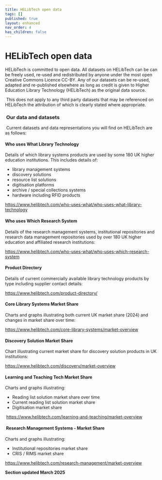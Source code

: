 ```yaml
---
title: HELibTech open data
tags: []
published: true
layout: enhanced
nav_order: 4
has_children: false
---
```

# HELibTech open data

HELibTech is committed to open data. All datasets on HELibTech can be can be freely used, re-used and redistributed by anyone under the most open Creative Commons Licence CC-BY. Any of our datasets can be re-used, adapted and re-published elsewhere as long as credit is given to Higher Education Library Technology (HELibTech) as the original data source. 

 This does not apply to any third party datasets that may be referenced on HELibTech the attribution of which is clearly stated where appropriate.

###  Our data and datasets

 Current datasets and data representations you will find on
HELibTech are as follows:

#### Who uses What Library Technology

Details of which library systems products are used by some 180 UK higher education institutions. This includes details of:

* library management systems
* discovery solutions
* resource list solutions
* digitisation platforms
* archive / special collections systems
* hardware including RFID products

<https://www.helibtech.com/who-uses-what/who-uses-what-library-technology>

#### Who uses Which Research System

Details of the research management systems, institutional repositories and research data management repositories used by over 180 UK higher education and affiliated research institutions:

<https://www.helibtech.com/who-uses-what/who-uses-which-research-system>

#### Product Directory

Details of current commercially available library technology products by type including supplier contact details:

<https://www.helibtech.com/product-directory/>

#### Core Library Systems Market Share

Charts and graphs illustrating both current UK market share (2024) and changes in market share over time:

<https://www.helibtech.com/core-library-systems/market-overview>

#### **Discovery Solution Market Share**

Chart illustrating current market share for discovery solution products in UK institutions:

<https://www.helibtech.com/discovery/market-overview>

#### Learning and Teaching Tech Market Share

Charts and graphs illustrating:

* Reading list solution market share over time
* Current reading list solution market share
* Digitisation market share

 <https://www.helibtech.com/learning-and-teaching/market-overview>

####  Research Management Systems - Market Share

Charts and graphs illustrating:

* Institutional repositories market share
* CRIS / RIMS market share

<https://www.helibtech.com/research-management/market-overview>


**Section updated March 2025**

[](https://www.helibtech.com/research-management/market-overview)
